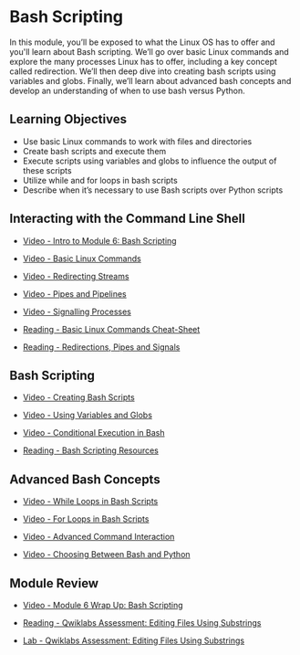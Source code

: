 # Bash Scripting

In this module, you’ll be exposed to what the Linux OS has to offer and you'll learn about Bash scripting. We’ll go over basic Linux commands and explore the many processes Linux has to offer, including a key concept called redirection. We’ll then deep dive into creating bash scripts using variables and globs. Finally, we’ll learn about advanced bash concepts and develop an understanding of when to use bash versus Python.

## Learning Objectives

- Use basic Linux commands to work with files and directories
- Create bash scripts and execute them
- Execute scripts using variables and globs to influence the output of these scripts
- Utilize while and for loops in bash scripts
- Describe when it’s necessary to use Bash scripts over Python scripts

## Interacting with the Command Line Shell

- [Video - Intro to Module 6: Bash Scripting](https://www.coursera.org/learn/python-operating-system/lecture/g4yov/intro-to-module-6-bash-scripting)

- [Video - Basic Linux Commands](https://www.coursera.org/learn/python-operating-system/lecture/GO496/basic-linux-commands)

- [Video - Redirecting Streams](https://www.coursera.org/learn/python-operating-system/lecture/CAisf/redirecting-streams)

- [Video - Pipes and Pipelines](https://www.coursera.org/learn/python-operating-system/lecture/d60kg/pipes-and-pipelines)

- [Video - Signalling Processes](https://www.coursera.org/learn/python-operating-system/lecture/xElRN/signalling-processes)

- [Reading - Basic Linux Commands Cheat-Sheet](https://www.coursera.org/learn/python-operating-system/supplement/bC5zL/basic-linux-commands-cheat-sheet)

- [Reading - Redirections, Pipes and Signals](https://www.coursera.org/learn/python-operating-system/supplement/oU89b/redirections-pipes-and-signals)

## Bash Scripting

- [Video - Creating Bash Scripts](https://www.coursera.org/learn/python-operating-system/lecture/4rtnS/creating-bash-scripts)

- [Video - Using Variables and Globs](https://www.coursera.org/learn/python-operating-system/lecture/CBlpc/using-variables-and-globs)

- [Video - Conditional Execution in Bash](https://www.coursera.org/learn/python-operating-system/lecture/x3PqP/conditional-execution-in-bash)

- [Reading - Bash Scripting Resources](https://www.coursera.org/learn/python-operating-system/supplement/Mbcfo/bash-scripting-resources)

## Advanced Bash Concepts

- [Video - While Loops in Bash Scripts](https://www.coursera.org/learn/python-operating-system/lecture/tlm5f/while-loops-in-bash-scripts)

- [Video - For Loops in Bash Scripts](https://www.coursera.org/learn/python-operating-system/lecture/REXHO/for-loops-in-bash-scripts)

- [Video - Advanced Command Interaction](https://www.coursera.org/learn/python-operating-system/lecture/eSaS2/advanced-command-interaction)

- [Video - Choosing Between Bash and Python](https://www.coursera.org/learn/python-operating-system/lecture/mXJSX/choosing-between-bash-and-python)

## Module Review

- [Video - Module 6 Wrap Up: Bash Scripting](https://www.coursera.org/learn/python-operating-system/lecture/FL7Ao/module-6-wrap-up-bash-scripting)

- [Reading - Qwiklabs Assessment: Editing Files Using Substrings](./Readings/Editing_Files_using_Substrings.pdf)

- [Lab - Qwiklabs Assessment: Editing Files Using Substrings](./Labs/Exercise.ipynb)